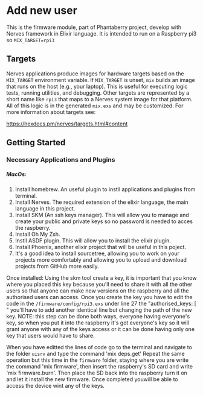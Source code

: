 # Add new user

This is the firmware module, part of Phantaberry project, develop with Nerves framework in Elixir language.
It is intended to run on a Raspberry pi3 so `MIX_TARGET=rpi3`

## Targets

Nerves applications produce images for hardware targets based on the
`MIX_TARGET` environment variable. If `MIX_TARGET` is unset, `mix` builds an
image that runs on the host (e.g., your laptop). This is useful for executing
logic tests, running utilities, and debugging. Other targets are represented by
a short name like `rpi3` that maps to a Nerves system image for that platform.
All of this logic is in the generated `mix.exs` and may be customized. For more
information about targets see:

<https://hexdocs.pm/nerves/targets.html#content>

## Getting Started

### Necessary Applications and Plugins

##### MacOs:

1. Install homebrew. An useful plugin to instll applications and plugins from terminal.
2. Install Nerves. The required extension of the elixir language, the main language in this project.
3. Install SKM (An ssh keys manager). This will allow you to manage and create your public and private keys so no password is needed to acces the raspberry.
4. Install Oh My Zsh.
5. Instll ASDF plugin. This will allow you to install the elixir plugin.
6. Install Phoenix, another elixir project that will be useful in this poject.
7. It's a good idea to install sourcetree, allowing you to work on your projects more comfortably and allowing you to upload and download projects from GitHub more easily.

Once installed:
Using the skm tool create a key, it is important that you know where you placed this key because you'll need to share it with all the other users so that anyone can make new versions on the raspberry and all the authorised users can access.
Once you create the key you have to edit the code in the `/firmware/config/rpi3.exs` under line 27 the "authorised_keys: [ " you'll have to add another identical line but changing the path of the new key.
NOTE: this step can be done both ways, everyone having everyone's key, so when you put it into the raspberry it's got everyone's key so it will grant anyone with any of the keys access or it can be done having only one key that users would have to share.

When you have editted the lines of code go to the terminal and navigate to the folder `uisrv` and type the command 'mix deps.get'
Repeat the same operation but this time in the `firmware` folder, staying where you are write the command 'mix firmware', then insert the raspberry's SD card and write 'mix firmware.burn'.
Then place the SD back into the raspberry turn it on and let it install the new firmware. Once completed youwill be able to access the device wint any of the keys.